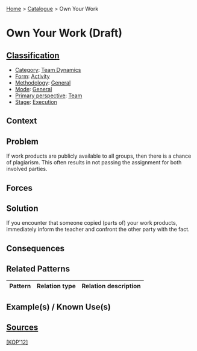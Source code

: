 [Home](../README.md) > [Catalogue](../Patterns_catalogue.md) > Own Your Work

# Own Your Work (Draft)

## [Classification](facets/facets.md)

- [Category](facets/categories/categories.md): [Team Dynamics](facets/categories/Team_Dynamics.md)
- [Form](facets/forms/forms.md): [Activity](facets/categories/Activity.md)
- [Methodology](facets/methodologies/methodologies.md): [General](facets/methodologies/General.md)
- [Mode](facets/modes/modes.md): [General](facets/modes/General.md)
- [Primary perspective](facets/perspectives/perspectives.md): [Team](facets/perspectives/Team.md)
- [Stage](facets/stages/modes.md): [Execution](facets/stages/Execution.md)

## Context

## Problem

If work products are publicly available to all groups, then there is a chance of plagiarism. This often results in not passing the assignment for both involved parties.

## Forces

## Solution

If you encounter that someone copied (parts of) your work products, immediately inform the teacher and confront the other party with the fact.

## Consequences

## Related Patterns

|Pattern|Relation type|Relation description|
|--|--|--|
 
## Example(s) / Known Use(s)

## [Sources](../References.md)

[[KOP'12]](publications/kop12/kop12.md)
